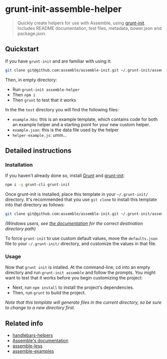 # grunt-init-assemble-helper

> Quickly create helpers for use with Assemble, using [grunt-init][]. Includes README documentation, test files, metadata, bower.json and package.json.

## Quickstart
If you have `grunt-init` and are familiar with using it:

``` bash
git clone git@github.com:assemble/assemble-init.git ~/.grunt-init/assemble
```

Then, in empty directory:

* Run `grunt-init assemble-helper`
* Then `npm i`
* Then `grunt` to test that it works

In the the `test` directory you will find the following files:

* `example.hbs`: this is an example template, which contains code for both an example helper and a starting point for your new custom helper.
* `example.json`: this is the data file used by the helper
* `helper-example.js`: umm...



## Detailed instructions
### Installation
If you haven't already done so, install [Grunt][grunt] and [grunt-init][]: 

``` bash
npm i -g grunt-cli grunt-init
```

Once grunt-init is installed, place this template in your `~/.grunt-init/` directory. It's recommended that you use `git clone` to install this template into that directory as follows:

``` bash
git clone git@github.com:assemble/assemble-init.git ~/.grunt-init/assemble
```

_(Windows users, see [the documentation][grunt-init] for the correct destination directory path)_

To force `grunt-init` to use custom default values, move the `defaults.json` file to your `~/.grunt-init/` directory, and customize the values in that file.



### Usage
Now that `grunt init` is intalled. At the command-line, cd into an empty directory and run `grunt-init assemble` and follow the prompts. You might want to test that it works before you begin customizing the project:

 * Next, run `npm install` to install the project's dependencies.
 * Then, run `grunt` to build the project.

_Note that this template will generate files in the current directory, so be sure to change to a new directory first._

[grunt]: http://gruntjs.com
[grunt-init]: http://gruntjs.com/project-scaffolding#custom-templates


## Related info

* [handlebars-helpers](https://github.com/assemble/handlebars-helpers)
* [Assemble's documentation](http://assemble.io)
* [assemble-less](https://github.com/assemble/assemble-less)
* [assemble-examples](https://github.com/assemble/assemble-examples)